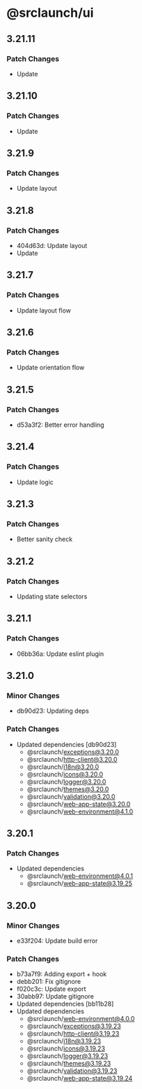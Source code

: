 # @srclaunch/ui

## 3.21.11

### Patch Changes

- Update

## 3.21.10

### Patch Changes

- Update

## 3.21.9

### Patch Changes

- Update layout

## 3.21.8

### Patch Changes

- 404d63d: Update layout
- Update

## 3.21.7

### Patch Changes

- Update layout flow

## 3.21.6

### Patch Changes

- Update orientation flow

## 3.21.5

### Patch Changes

- d53a3f2: Better error handling

## 3.21.4

### Patch Changes

- Update logic

## 3.21.3

### Patch Changes

- Better sanity check

## 3.21.2

### Patch Changes

- Updating state selectors

## 3.21.1

### Patch Changes

- 06bb36a: Update eslint plugin

## 3.21.0

### Minor Changes

- db90d23: Updating deps

### Patch Changes

- Updated dependencies [db90d23]
  - @srclaunch/exceptions@3.20.0
  - @srclaunch/http-client@3.20.0
  - @srclaunch/i18n@3.20.0
  - @srclaunch/icons@3.20.0
  - @srclaunch/logger@3.20.0
  - @srclaunch/themes@3.20.0
  - @srclaunch/validation@3.20.0
  - @srclaunch/web-app-state@3.20.0
  - @srclaunch/web-environment@4.1.0

## 3.20.1

### Patch Changes

- Updated dependencies
  - @srclaunch/web-environment@4.0.1
  - @srclaunch/web-app-state@3.19.25

## 3.20.0

### Minor Changes

- e33f204: Update build error

### Patch Changes

- b73a7f9: Adding export + hook
- debb201: Fix gitignore
- f020c3c: Update export
- 30abb97: Update gitignore
- Updated dependencies [bb11b28]
- Updated dependencies
  - @srclaunch/web-environment@4.0.0
  - @srclaunch/exceptions@3.19.23
  - @srclaunch/http-client@3.19.23
  - @srclaunch/i18n@3.19.23
  - @srclaunch/icons@3.19.23
  - @srclaunch/logger@3.19.23
  - @srclaunch/themes@3.19.23
  - @srclaunch/validation@3.19.23
  - @srclaunch/web-app-state@3.19.24

